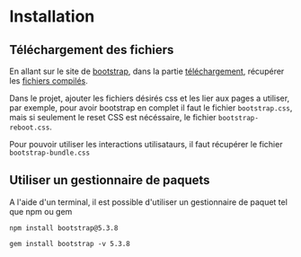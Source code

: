 # Installation

## Téléchargement des fichiers

En allant sur le site de [bootstrap](https://getbootstrap.com/), dans la partie [téléchargement](https://getbootstrap.com/docs/5.3/getting-started/download/), récupérer les [fichiers compilés](https://github.com/twbs/bootstrap/releases/download/v5.3.8/bootstrap-5.3.8-dist.zip).

Dans le projet, ajouter les fichiers désirés css et les lier aux pages a utiliser, par exemple, pour avoir bootstrap en complet il faut le fichier ```bootstrap.css```, mais si seulement le reset CSS est nécéssaire, le fichier ```bootstrap-reboot.css```.

Pour pouvoir utiliser les interactions utilisataurs, il faut récupérer le fichier ```bootstrap-bundle.css```

## Utiliser un gestionnaire de paquets

A l'aide d'un terminal, il est possible d'utiliser un gestionnaire de paquet tel que npm ou gem

```npm install bootstrap@5.3.8```

```gem install bootstrap -v 5.3.8```